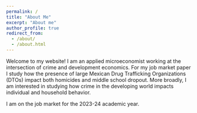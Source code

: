 ```yaml
---
permalink: /
title: "About Me"
excerpt: "About me"
author_profile: true
redirect_from: 
  - /about/
  - /about.html
---
```


Welcome to my website! I am an applied microeconomist working at the intersection of crime and development economics. For my job market paper I study how the presence of large Mexican Drug Trafficking Organizations (DTOs) impact both homicides and middle school dropout. More broadly, I am interested in studying how crime in the developing world impacts individual and household behavior. 

I am on the job market for the 2023-24 academic year. 